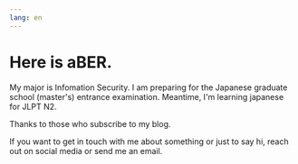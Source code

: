 ```yaml
---
lang: en
---
```


# Here is aBER.

My major is Infomation Security. I am preparing for the Japanese graduate school (master's) entrance examination. Meantime, I'm learning japanese for JLPT N2.

Thanks to those who subscribe to my blog.

If you want to get in touch with me about something or just to say hi, reach out on social media or send me an email.
